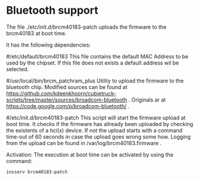 Bluetooth support
=================

The file ./etc/init.d/brcm40183-patch uploads the firmware to the brcm40183 at boot time.

It has the following dependencies:

#/etc/default/brcm40183
This file contains the default MAC Address to be used by the chipset.
If this file does not exists a default address wil be selected. 

#/usr/local/bin/brcm_patchram_plus
Utility to upload the firmware to the bluetooth chip.
Modified sources can be found at https://github.com/kdeenkhoorn/cubietruck-scripts/tree/master/sources/broadcom-bluetooth .
Originals ar at https://code.google.com/p/broadcom-bluetooth/ .

#/etc/init.d/brcm40183-patch
This script will start the firmware upload at boot time.
It checks if the firmware has allready been uploaded by checking the existents of a hci(x) device.
If not the upload starts with a command time-out of 60 seconds in case the upload goes wrong some how.
Logging from the upload can be found in /var/log/brcm40183.firmware .


Activation:
The execution at boot time can be activated by using the command:

	insserv brcm40183-patch
 

